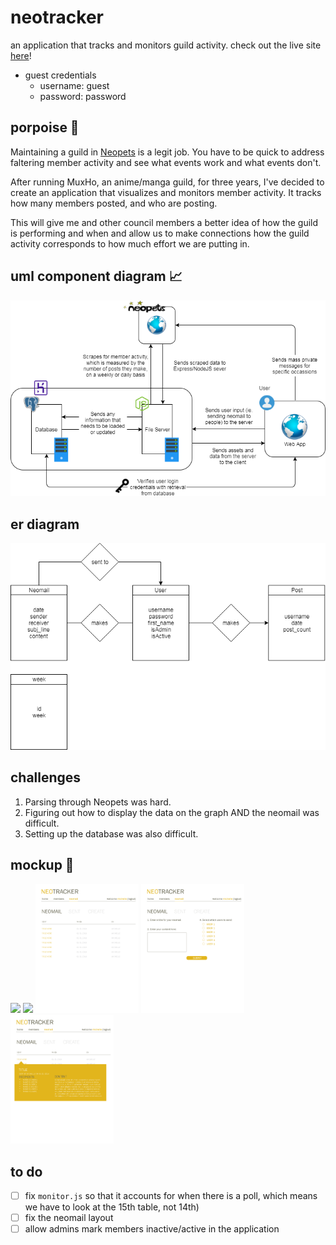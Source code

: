 # neotracker
an application that tracks and monitors guild activity. check out the live site [here](https://neotracker.herokuapp.com/)!
- guest credentials
  * username: guest
  * password: password

## porpoise 🐬
Maintaining a guild in [Neopets](http://www.neopets.com) is a legit job. You have to be quick to address faltering member activity and see what events work and what events don't.

After running MuxHo, an anime/manga guild, for three years, I've decided to create an application that visualizes and monitors member activity. It tracks how many members posted, and who are posting.

This will give me and other council members a better idea of how the guild is performing and when and allow us to make connections how the guild activity corresponds to how much effort we are putting in.

## uml component diagram 📈
![uml component diagram](assets/img/mockup/diagram.png)

## er diagram
![ER diagram](assets/img/mockup/ER%20diagram.png)

## challenges
1. Parsing through Neopets was hard.
2. Figuring out how to display the data on the graph AND the neomail was difficult.
3. Setting up the database was also difficult.

## mockup 🎨
<img src="https://i.gyazo.com/8fc86fc3e215def465ef7d710e494f92.png" width="165px"> <img src="https://i.gyazo.com/5b12eafb723fc245f032e9c091ae2aa8.png" width="165px"> <img src="assets/img/mockup/neomailpage.png" width="165px"> <img src="assets/img/mockup/createneomailpage.png" width="165px"> <img src="assets/img/mockup/neomailcontentpage.png" width="165px">

## to do
- [ ] fix `monitor.js` so that it accounts for when there is a poll, which means we have to look at the 15th table, not 14th)
- [ ] fix the neomail layout
- [ ] allow admins mark members inactive/active in the application
